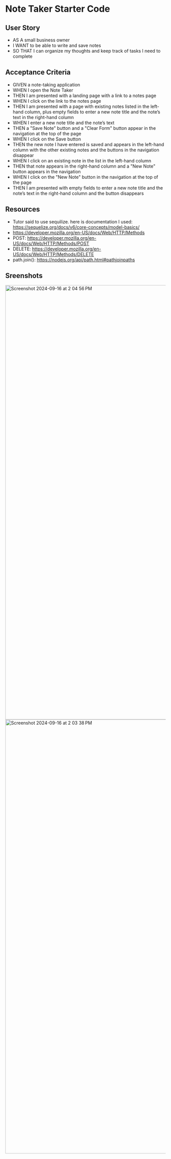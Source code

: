 # Note Taker Starter Code

## User Story
- AS A small business owner
- I WANT to be able to write and save notes
- SO THAT I can organize my thoughts and keep track of tasks I need to complete

## Acceptance Criteria
- GIVEN a note-taking application
- WHEN I open the Note Taker
- THEN I am presented with a landing page with a link to a notes page
- WHEN I click on the link to the notes page
- THEN I am presented with a page with existing notes listed in the left-hand column, plus empty fields to enter a new note title and the note’s text in the right-hand column
- WHEN I enter a new note title and the note’s text
- THEN a "Save Note" button and a "Clear Form" button appear in the navigation at the top of the page
- WHEN I click on the Save button
- THEN the new note I have entered is saved and appears in the left-hand column with the other existing notes and the buttons in the navigation disappear
- WHEN I click on an existing note in the list in the left-hand column
- THEN that note appears in the right-hand column and a "New Note" button appears in the navigation
- WHEN I click on the "New Note" button in the navigation at the top of the page
- THEN I am presented with empty fields to enter a new note title and the note’s text in the right-hand column and the button disappears

## Resources 

- Tutor said to use sequilize. here is documentation I used: https://sequelize.org/docs/v6/core-concepts/model-basics/ 
- https://developer.mozilla.org/en-US/docs/Web/HTTP/Methods 
- POST: https://developer.mozilla.org/en-US/docs/Web/HTTP/Methods/POST 
- DELETE: https://developer.mozilla.org/en-US/docs/Web/HTTP/Methods/DELETE 
- path.join(): https://nodejs.org/api/path.html#pathjoinpaths 

## Sreenshots 

<img width="1360" alt="Screenshot 2024-09-16 at 2 04 56 PM" src="https://github.com/user-attachments/assets/edf265e3-13af-41e9-ba6c-d55d5d447934">

<img width="1359" alt="Screenshot 2024-09-16 at 2 03 38 PM" src="https://github.com/user-attachments/assets/c0a00b3b-24ad-41bb-9ccc-6063dc9e3510">